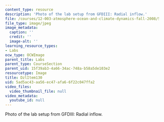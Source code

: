```yaml
---
content_type: resource
description: 'Photo of the lab setup from GFDIII: Radial inflow.'
file: /courses/12-003-atmosphere-ocean-and-climate-dynamics-fall-2008/5ad5ac43aa56ec47afa66f22c047ffa2_DzlItem130.jpg
file_type: image/jpeg
image_metadata:
  caption: ''
  credit: ''
  image-alt: ''
learning_resource_types:
- Labs
ocw_type: OCWImage
parent_title: Labs
parent_type: CourseSection
parent_uid: 15f39ab3-4a66-34ac-748a-b58a5de103e2
resourcetype: Image
title: DzlItem130
uid: 5ad5ac43-aa56-ec47-afa6-6f22c047ffa2
video_files:
  video_thumbnail_file: null
video_metadata:
  youtube_id: null
---
```

Photo of the lab setup from GFDIII: Radial inflow.

